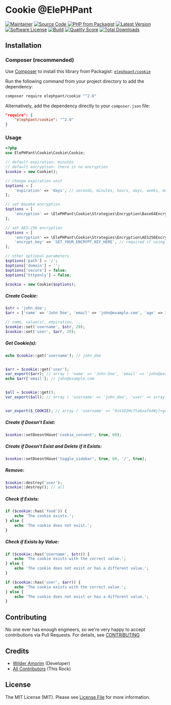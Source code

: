 # Cookie @ElePHPant

[![Maintainer](http://img.shields.io/badge/maintainer-@wilderamorim-blue.svg?style=flat-square)](https://twitter.com/WilderAmorim)
[![Source Code](http://img.shields.io/badge/source-wilderamorim/cookie-blue.svg?style=flat-square)](https://github.com/wilderamorim/cookie)
[![PHP from Packagist](https://img.shields.io/packagist/php-v/elephpant/cookie.svg?style=flat-square)](https://packagist.org/packages/elephpant/cookie)
[![Latest Version](https://img.shields.io/github/release/wilderamorim/cookie.svg?style=flat-square)](https://github.com/wilderamorim/cookie/releases)
[![Software License](https://img.shields.io/badge/license-MIT-brightgreen.svg?style=flat-square)](LICENSE)
[![Build](https://img.shields.io/scrutinizer/build/g/wilderamorim/cookie.svg?style=flat-square)](https://scrutinizer-ci.com/g/wilderamorim/cookie)
[![Quality Score](https://img.shields.io/scrutinizer/g/wilderamorim/cookie.svg?style=flat-square)](https://scrutinizer-ci.com/g/wilderamorim/cookie)
[![Total Downloads](https://img.shields.io/packagist/dt/elephpant/cookie.svg?style=flat-square)](https://packagist.org/packages/elephpant/cookie)

## Installation

### Composer (recommended)

Use [Composer](https://getcomposer.org) to install this library from Packagist:
[`elephpant/cookie`](https://packagist.org/packages/elephpant/cookie)

Run the following command from your project directory to add the dependency:

```sh
composer require elephpant/cookie "^2.0"
```

Alternatively, add the dependency directly to your `composer.json` file:

```json
"require": {
    "elephpant/cookie": "^2.0"
}
```

### Usage

```php
<?php
use ElePHPant\Cookie\Cookie\Cookie;

// default expiration: minutes
// default encryption: there is no encryption
$cookie = new Cookie();

// change expiration unit
$options = [
    'expiration' => 'days', // seconds, minutes, hours, days, weeks, months, years
];

// set Base64 encryption
$options = [
    'encryption' => \ElePHPant\Cookie\Strategies\Encryption\Base64EncryptionStrategy::class,
];

// set AES-256 encryption
$options = [
    'encryption' => \ElePHPant\Cookie\Strategies\Encryption\AES256EncryptionStrategy::class,
    'encrypt_key' => 'SET_YOUR_ENCRYPT_KEY_HERE', // required if using AES-256
];

// other optional parameters
$options['path'] = '/';
$options['domain'] = '';
$options['secure'] = false;
$options['httponly'] = false;

$cookie = new Cookie($options);
```

##### Create Cookie:

```php
$str = 'john_doe';
$arr = ['name' => 'John Doe', 'email' => 'john@example.com', 'age' => 30,];

// name, value(s), expiration, ...
$cookie::set('username', $str, 20);
$cookie::set('user', $arr, 20);
```

##### Get Cookie(s):

```php
echo $cookie::get('username'); // john_doe


$arr = $cookie::get('user');
var_export($arr); // array ( 'name' => 'John Doe', 'email' => 'john@example.com', 'age' => 30, )
echo $arr['email']; // john@example.com


$all = $cookie::get();
var_export($all); // array ( 'username' => 'john_doe', 'user' => array ( 'name' => 'John Doe', 'email' => 'john@example.com', 'age' => 30, ), )


var_export($_COOKIE); // array ( 'username' => '9sV1OIHc7taGoafeXWjl+gcrJFpIpg8Hkqe4fdGRygI=', 'user' => 'rLrCW9eBvoPijA+bSuIIrqbWccbYJqk2aPK5RGMwiLNpMZw2nYrrU7A2Zmuk3CGt0XiXlXpcQQv7h40M/6jbYslrlsvTJXm3mtG0nyiRDCg=', )
```

##### Create if Doesn't Exist:

```php
$cookie::setDoesntHave('cookie_consent', true, 60);
```

##### Create if Doesn't Exist and Delete if it Exists:

```php
$cookie::setDoesntHave('toggle_sidebar', true, 60, '/', true);
```

##### Remove:

```php
$cookie::destroy('user');
$cookie::destroy(); // all
```

##### Check if Exists:

```php
if ($cookie::has('food')) {
    echo 'The cookie exists.';
} else {
    echo 'The cookie does not exist.';
}
```

##### Check if Exists by Value:

```php
if ($cookie::has('username', $str)) {
    echo 'The cookie exists with the correct value.';
} else {
    echo 'The cookie does not exist or has a different value.';
}

if ($cookie::has('user', $arr)) {
    echo 'The cookie exists with the correct value.';
} else {
    echo 'The cookie does not exist or has a different value.';
}
```

## Contributing

No one ever has enough engineers, so we're very happy to accept contributions
via Pull Requests. For details, see [CONTRIBUTING](CONTRIBUTING.md)

## Credits

- [Wilder Amorim](https://github.com/wilderamorim) (Developer)
- [All Contributors](https://github.com/wilderamorim/cookie/contributors) (This Rock)

## License

The MIT License (MIT). Please see [License File](https://github.com/wilderamorim/cookie/blob/master/LICENSE) for more information.